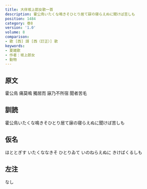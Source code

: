 ```yaml
---
title: 大伴坂上郎女歌一首
description: 霍公鳥いたくな鳴きそひとり居て寐の寝らえぬに聞けば苦しも
position: 1484
category: 巻8
version: '1.0'
volume: 8
comparison:
- 歌 [西] 謌 [西（訂正）] 歌
keywords:
- 夏雑歌
- 作者：坂上郎女
- 動物
---
```


## 原文

霍公鳥 痛莫鳴 獨居而 寐乃不所宿 聞者苦毛

## 訓読

霍公鳥いたくな鳴きそひとり居て寐の寝らえぬに聞けば苦しも

## 仮名

ほととぎす いたくななきそ ひとりゐて いのねらえぬに きけばくるしも

## 左注

なし
